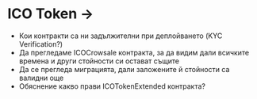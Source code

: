 # ICO Token ->

* Кои контракти са ни задължителни при деплойването (KYC Verification?)
* Да прегледаме ICOCrowsale контракта, за да видим дали всичките времена и други стойности си остават същите
* Да се прегледа миграцията, дали заложените й стойности са валидни още
* Обяснение какво прави ICOTokenExtended  контракта?


